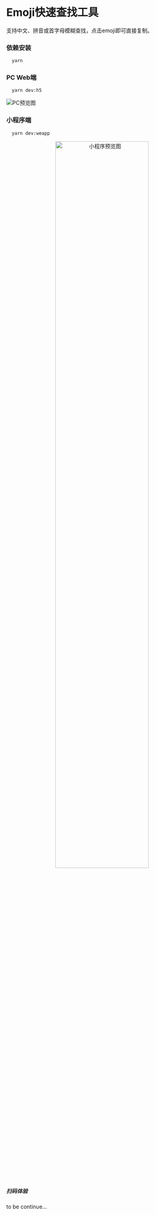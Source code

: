 # Emoji快速查找工具

支持中文、拼音或首字母模糊查找，点击emoji即可直接复制。

### 依赖安装
```bash
  yarn
```
### PC Web端
```bash
  yarn dev:h5
```
![PC预览图](https://github.com/user-attachments/assets/423340fc-3f2c-40b4-be7b-e2749c4f3a72)

### 小程序端
```bash
  yarn dev:weapp
```
<div align="center">
  <img src="https://github.com/user-attachments/assets/c95da3f9-5f69-4a09-9174-a45d8ffad0fc" alt="小程序预览图" width="70%" />
</div>

##### 扫码体验
to be continue...
